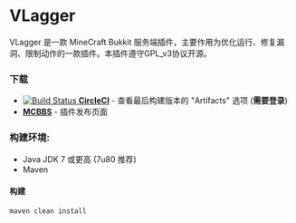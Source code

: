 # VLagger
VLagger 是一款 MineCraft Bukkit 服务端插件，主要作用为优化运行、修复漏洞、限制动作的一款插件。本插件遵守GPL_v3协议开源。

### 下载
+ [![Build Status](https://circleci.com/gh/Vlvxingze/VLagger/tree/master.svg?style=svg) **CircleCI**](https://circleci.com/gh/Vlvxingze/VLagger/tree/master) - 查看最后构建版本的 "Artifacts" 选项  (**需要登录**)
+ [**MCBBS**](http://www.mcbbs.net/forum.php?mod=viewthread&tid=703929) - 插件发布页面

### 构建环境:
+ Java JDK 7 或更高 (7u80 推荐)
+ Maven

#### 构建
```sh
maven clean install
```
